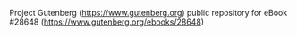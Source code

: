 Project Gutenberg (https://www.gutenberg.org) public repository for eBook #28648 (https://www.gutenberg.org/ebooks/28648)
